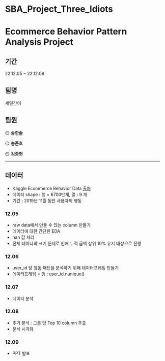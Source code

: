 # SBA_Project_Three_Idiots

# Ecommerce Behavior Pattern Analysis Project

## 기간

22.12.05 ~ 22.12.09

## 팀명

세얼간이

## 팀원

😏 **송한솔** 

😏 **송준호** 

😏 **김종현**

---

## 데이터

- Kaggle Ecommerce Behavior Data [출처](https://www.kaggle.com/datasets/mkechinov/ecommerce-behavior-data-from-multi-category-store)
- 데이터 shape : 행 = 6700만개, 열 : 9 개
- 기간 : 2019년 11월 동안 사용자의 행동

### 12.05

- raw data에서 만들 수 있는 column 만들기
- 데이터에 대한 간단한 EDA
- nan 값 처리
- 전체 데이터의 크기 문제로 인해 누적 금액 상위 10% 유저 대상으로 진행

### 12.06

- user_id 당 행동 패턴을 분석하기 위해 데이터프레임 만들기
- 데이터프레임 = 행 : user_id.nunique()

### 12.07

- 데이터 분석

### 12.08

- 추가 분석 : 그룹 당 Top 10 column 추출
- 분석 시각화


### 12.09

- PPT 발표
